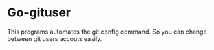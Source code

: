 # Go-gituser

This programs automates the git config command.
So you can change between git users accouts easily.
